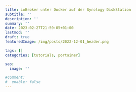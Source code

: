 ```yaml
---
title: ioBroker unter Docker auf der Synology DiskStation
subtitle: ''
description: ''
summary: ''
date: 2023-02-27T21:50:05+01:00
lastmod: ''
draft: true
featuredImage: /img/posts/2022-12-01_header.png

tags: []
categories: [tutorials, portainer]

seo:
  image: ''

#comment:
#  enable: false
---
```



